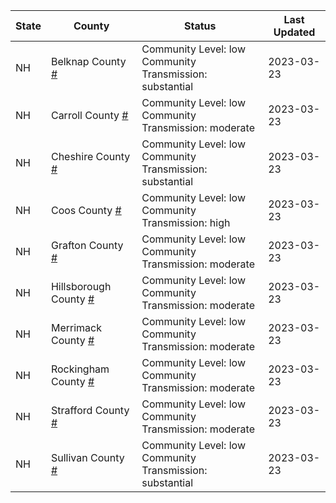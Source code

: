 State | County | Status | Last Updated
--- | --- | --- | --- 
NH | Belknap County <a href="#belknap_county">#</a> | <a name="belknap_county"></a>Community Level: low<br/>Community Transmission: substantial | 2023-03-23
NH | Carroll County <a href="#carroll_county">#</a> | <a name="carroll_county"></a>Community Level: low<br/>Community Transmission: moderate | 2023-03-23
NH | Cheshire County <a href="#cheshire_county">#</a> | <a name="cheshire_county"></a>Community Level: low<br/>Community Transmission: substantial | 2023-03-23
NH | Coos County <a href="#coos_county">#</a> | <a name="coos_county"></a>Community Level: low<br/>Community Transmission: high | 2023-03-23
NH | Grafton County <a href="#grafton_county">#</a> | <a name="grafton_county"></a>Community Level: low<br/>Community Transmission: moderate | 2023-03-23
NH | Hillsborough County <a href="#hillsborough_county">#</a> | <a name="hillsborough_county"></a>Community Level: low<br/>Community Transmission: moderate | 2023-03-23
NH | Merrimack County <a href="#merrimack_county">#</a> | <a name="merrimack_county"></a>Community Level: low<br/>Community Transmission: moderate | 2023-03-23
NH | Rockingham County <a href="#rockingham_county">#</a> | <a name="rockingham_county"></a>Community Level: low<br/>Community Transmission: moderate | 2023-03-23
NH | Strafford County <a href="#strafford_county">#</a> | <a name="strafford_county"></a>Community Level: low<br/>Community Transmission: moderate | 2023-03-23
NH | Sullivan County <a href="#sullivan_county">#</a> | <a name="sullivan_county"></a>Community Level: low<br/>Community Transmission: substantial | 2023-03-23

